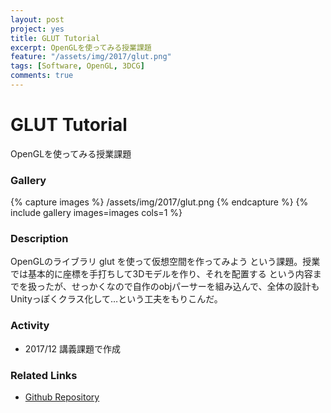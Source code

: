 ```yaml
---
layout: post
project: yes
title: GLUT Tutorial
excerpt: OpenGLを使ってみる授業課題
feature: "/assets/img/2017/glut.png"
tags: [Software, OpenGL, 3DCG]
comments: true
---
```

# GLUT Tutorial

OpenGLを使ってみる授業課題

### Gallery


{% capture images %}
  /assets/img/2017/glut.png
{% endcapture %}
{% include gallery images=images cols=1 %}

### Description

OpenGLのライブラリ glut を使って仮想空間を作ってみよう という課題。授業では基本的に座標を手打ちして3Dモデルを作り、それを配置する という内容までを扱ったが、せっかくなので自作のobjパーサーを組み込んで、全体の設計もUnityっぽくクラス化して…という工夫をもりこんだ。

### Activity

* 2017/12 講義課題で作成

### Related Links
 
* [Github Repository](https://github.com/skishida/GLUT-class-reprot)